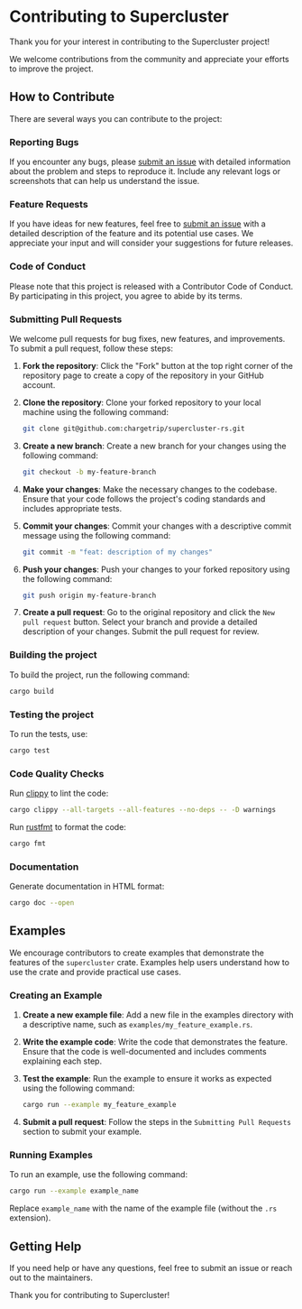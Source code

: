 # Contributing to Supercluster

Thank you for your interest in contributing to the Supercluster project!

We welcome contributions from the community and appreciate your efforts to improve the project.

## How to Contribute

There are several ways you can contribute to the project:

### Reporting Bugs

If you encounter any bugs, please [submit an issue](https://github.com/chargetrip/supercluster-rs/issues) with detailed information about the problem and steps to reproduce it. Include any relevant logs or screenshots that can help us understand the issue.

### Feature Requests

If you have ideas for new features, feel free to [submit an issue](https://github.com/chargetrip/supercluster-rs/issues) with a detailed description of the feature and its potential use cases. We appreciate your input and will consider your suggestions for future releases.

### Code of Conduct

Please note that this project is released with a Contributor Code of Conduct. By participating in this project, you agree to abide by its terms.

### Submitting Pull Requests

We welcome pull requests for bug fixes, new features, and improvements. To submit a pull request, follow these steps:

1. **Fork the repository**: Click the "Fork" button at the top right corner of the repository page to create a copy of the repository in your GitHub account.

2. **Clone the repository**: Clone your forked repository to your local machine using the following command:

    ```sh
    git clone git@github.com:chargetrip/supercluster-rs.git
    ```

3. **Create a new branch**: Create a new branch for your changes using the following command:

    ```sh
    git checkout -b my-feature-branch
    ```

4. **Make your changes**: Make the necessary changes to the codebase. Ensure that your code follows the project's coding standards and includes appropriate tests.

5. **Commit your changes**: Commit your changes with a descriptive commit message using the following command:

    ```sh
    git commit -m "feat: description of my changes"
    ```

6. **Push your changes**: Push your changes to your forked repository using the following command:

    ```sh
    git push origin my-feature-branch
    ```

7. **Create a pull request**: Go to the original repository and click the `New pull request` button. Select your branch and provide a detailed description of your changes. Submit the pull request for review.

### Building the project

To build the project, run the following command:

```sh
cargo build
```

### Testing the project

To run the tests, use:

```sh
cargo test
```

### Code Quality Checks

Run [clippy](https://github.com/rust-lang/rust-clippy) to lint the code:

```sh
cargo clippy --all-targets --all-features --no-deps -- -D warnings
```

Run [rustfmt](https://github.com/rust-lang/rustfmt) to format the code:

```sh
cargo fmt
```

### Documentation

Generate documentation in HTML format:

```bash
cargo doc --open
```


## Examples

We encourage contributors to create examples that demonstrate the features of the `supercluster` crate. Examples help users understand how to use the crate and provide practical use cases.

### Creating an Example

1. **Create a new example file**: Add a new file in the examples directory with a descriptive name, such as `examples/my_feature_example.rs`.

2. **Write the example code**: Write the code that demonstrates the feature. Ensure that the code is well-documented and includes comments explaining each step.

3. **Test the example**: Run the example to ensure it works as expected using the following command:

    ```sh
    cargo run --example my_feature_example
    ```

4. **Submit a pull request**: Follow the steps in the `Submitting Pull Requests` section to submit your example.

### Running Examples

To run an example, use the following command:

```sh
cargo run --example example_name
```

Replace `example_name` with the name of the example file (without the `.rs` extension).

## Getting Help

If you need help or have any questions, feel free to submit an issue or reach out to the maintainers.

Thank you for contributing to Supercluster!
